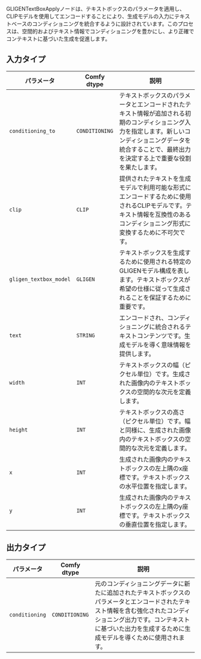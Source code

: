 GLIGENTextBoxApplyノードは、テキストボックスのパラメータを適用し、CLIPモデルを使用してエンコードすることにより、生成モデルの入力にテキストベースのコンディショニングを統合するように設計されています。このプロセスは、空間的およびテキスト情報でコンディショニングを豊かにし、より正確でコンテキストに基づいた生成を促進します。

## 入力タイプ

| パラメータ            | Comfy dtype        | 説明 |
|----------------------|--------------------|-------------|
| `conditioning_to`     | `CONDITIONING`     | テキストボックスのパラメータとエンコードされたテキスト情報が追加される初期のコンディショニング入力を指定します。新しいコンディショニングデータを統合することで、最終出力を決定する上で重要な役割を果たします。 |
| `clip`               | `CLIP`             | 提供されたテキストを生成モデルで利用可能な形式にエンコードするために使用されるCLIPモデルです。テキスト情報を互換性のあるコンディショニング形式に変換するために不可欠です。 |
| `gligen_textbox_model` | `GLIGEN`         | テキストボックスを生成するために使用される特定のGLIGENモデル構成を表します。テキストボックスが希望の仕様に従って生成されることを保証するために重要です。 |
| `text`               | `STRING`           | エンコードされ、コンディショニングに統合されるテキストコンテンツです。生成モデルを導く意味情報を提供します。 |
| `width`              | `INT`              | テキストボックスの幅（ピクセル単位）です。生成された画像内のテキストボックスの空間的な次元を定義します。 |
| `height`             | `INT`              | テキストボックスの高さ（ピクセル単位）です。幅と同様に、生成された画像内のテキストボックスの空間的な次元を定義します。 |
| `x`                  | `INT`              | 生成された画像内のテキストボックスの左上隅のx座標です。テキストボックスの水平位置を指定します。 |
| `y`                  | `INT`              | 生成された画像内のテキストボックスの左上隅のy座標です。テキストボックスの垂直位置を指定します。 |

## 出力タイプ

| パラメータ            | Comfy dtype        | 説明 |
|----------------------|--------------------|-------------|
| `conditioning`        | `CONDITIONING`     | 元のコンディショニングデータに新たに追加されたテキストボックスのパラメータとエンコードされたテキスト情報を含む強化されたコンディショニング出力です。コンテキストに基づいた出力を生成するために生成モデルを導くために使用されます。 |